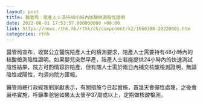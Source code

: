```yaml
---
layout: post
title: 醫管局：陪產人士須持48小時內核酸檢測陰性證明
date: 2022-08-01 17:53:57.000000000 +08:00
link: https://news.rthk.hk/rthk/ch/component/k2/1660380-20220801.htm
categories: rthk
---
```


醫管局宣布，收緊公立醫院陪產人士的檢測要求，陪產人士需要持有48小時內的核酸檢測陰性證明。如果嬰兒突然早產，陪產人士若能提供24小時內的快速測試陰性結果，院方可酌情容許陪產，但有關人士需於兩日內補交核酸檢測證明，無論陰性或陽性，均須向院方匯報。

醫管局總行政經理劉家獻表示，有關措施今日起實施，首幾天會彈性處理，之後會嚴格實施，呼籲準爸爸如果太太懷孕37周或以上，定期做核酸檢測。
